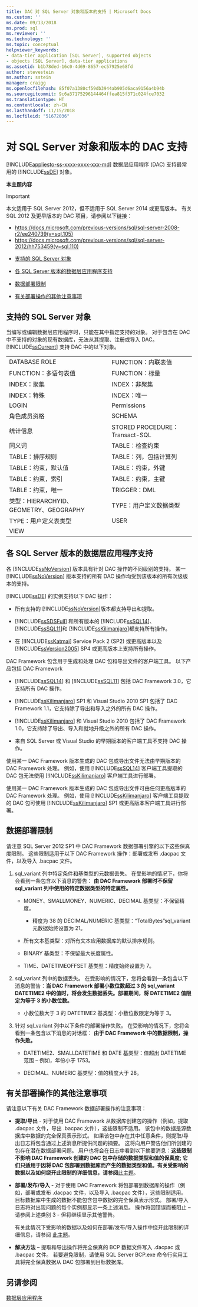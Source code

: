 ```yaml
---
title: DAC 对 SQL Server 对象和版本的支持 | Microsoft Docs
ms.custom: ''
ms.date: 09/13/2018
ms.prod: sql
ms.reviewer: ''
ms.technology: ''
ms.topic: conceptual
helpviewer_keywords:
- data-tier application [SQL Server], supported objects
- objects [SQL Server], data-tier applications
ms.assetid: b1b78ded-16c0-4d69-8657-ec57925e68fd
author: stevestein
ms.author: sstein
manager: craigg
ms.openlocfilehash: 85f07a1380cf59db3944ab905d6aca9156a4b94b
ms.sourcegitcommit: 9c6a37175296144464ffea815f371c024fce7032
ms.translationtype: HT
ms.contentlocale: zh-CN
ms.lasthandoff: 11/15/2018
ms.locfileid: "51672036"
---
```

# <a name="dac-support-for-sql-server-objects-and-versions"></a>对 SQL Server 对象和版本的 DAC 支持
[!INCLUDE[appliesto-ss-xxxx-xxxx-xxx-md](../../includes/appliesto-ss-xxxx-xxxx-xxx-md.md)]
  数据层应用程序 (DAC) 支持最常用的 [!INCLUDE[ssDE](../../includes/ssde-md.md)] 对象。  
  
 **本主题内容**  


> [!IMPORTANT]
> 本文适用于 SQL Server 2012，但不适用于 SQL Server 2014 或更高版本。
> 有关 SQL 2012 及更早版本的 DAC 项目，请参阅以下链接：
>
> - https://docs.microsoft.com/previous-versions/sql/sql-server-2008-r2/ee240739(v=sql.105)
> - https://docs.microsoft.com/previous-versions/sql/sql-server-2012/hh753459(v=sql.110)


-   [支持的 SQL Server 对象](#SupportedObjects)  
  
-   [各 SQL Server 版本的数据层应用程序支持](#SupportByVersion)  
  
-   [数据部署限制](#DeploymentLimitations)  
  
-   [有关部署操作的其他注意事项](#Considerations)  
  
##  <a name="SupportedObjects"></a> 支持的 SQL Server 对象  
 当编写或编辑数据层应用程序时，只能在其中指定支持的对象。 对于包含在 DAC 中不支持的对象的现有数据库，无法从其提取、注册或导入 DAC。 [!INCLUDE[ssCurrent](../../includes/sscurrent-md.md)] 支持 DAC 中的以下对象。  
  
|||  
|-|-|  
|DATABASE ROLE|FUNCTION：内联表值|  
|FUNCTION：多语句表值|FUNCTION：标量|  
|INDEX：聚集|INDEX：非聚集|  
|INDEX：特殊|INDEX：唯一|  
|LOGIN|Permissions|  
|角色成员资格|SCHEMA|  
|统计信息|STORED PROCEDURE：Transact-SQL|  
|同义词|TABLE：检查约束|  
|TABLE：排序规则|TABLE：列，包括计算列|  
|TABLE：约束，默认值|TABLE：约束，外键|  
|TABLE：约束，索引|TABLE：约束，主键|  
|TABLE：约束，唯一|TRIGGER：DML|  
|类型：HIERARCHYID、GEOMETRY、GEOGRAPHY|TYPE：用户定义数据类型|  
|TYPE：用户定义表类型|USER|  
|VIEW||  
  
##  <a name="SupportByVersion"></a> 各 SQL Server 版本的数据层应用程序支持  
 各 [!INCLUDE[ssNoVersion](../../includes/ssnoversion-md.md)] 版本具有针对 DAC 操作的不同级别的支持。 某一 [!INCLUDE[ssNoVersion](../../includes/ssnoversion-md.md)] 版本支持的所有 DAC 操作均受到该版本的所有次级版本的支持。  
  
 [!INCLUDE[ssDE](../../includes/ssde-md.md)] 的实例支持以下 DAC 操作：  
  
-   所有支持的 [!INCLUDE[ssNoVersion](../../includes/ssnoversion-md.md)]版本都支持导出和提取。  
  
-   [!INCLUDE[ssSDSFull](../../includes/sssdsfull-md.md)] 和所有版本的 [!INCLUDE[ssSQL14](../../includes/sssql14-md.md)]、 [!INCLUDE[ssSQL11](../../includes/sssql11-md.md)]和 [!INCLUDE[ssKilimanjaro](../../includes/sskilimanjaro-md.md)]都支持所有操作。  
  
-   在 [!INCLUDE[ssKatmai](../../includes/sskatmai-md.md)] Service Pack 2 (SP2) 或更高版本以及 [!INCLUDE[ssVersion2005](../../includes/ssversion2005-md.md)] SP4 或更高版本上支持所有操作。  
  
 DAC Framework 包含用于生成和处理 DAC 包和导出文件的客户端工具。 以下产品包括 DAC Framework  
  
-   [!INCLUDE[ssSQL14](../../includes/sssql14-md.md)] 和 [!INCLUDE[ssSQL11](../../includes/sssql11-md.md)] 包括 DAC Framework 3.0，它支持所有 DAC 操作。  
  
-   [!INCLUDE[ssKilimanjaro](../../includes/sskilimanjaro-md.md)] SP1 和 Visual Studio 2010 SP1 包括了 DAC Framework 1.1，它支持除了导出和导入之外的所有 DAC 操作。  
  
-   [!INCLUDE[ssKilimanjaro](../../includes/sskilimanjaro-md.md)] 和 Visual Studio 2010 包括了 DAC Framework 1.0，它支持除了导出、导入和就地升级之外的所有 DAC 操作。  
  
-   来自 SQL Server 或 Visual Studio 的早期版本的客户端工具不支持 DAC 操作。  
  
 使用某一 DAC Framework 版本生成的 DAC 包或导出文件无法由早期版本的 DAC Framework 处理。 例如，使用 [!INCLUDE[ssSQL14](../../includes/sssql14-md.md)] 客户端工具提取的 DAC 包无法使用 [!INCLUDE[ssKilimanjaro](../../includes/sskilimanjaro-md.md)] 客户端工具进行部署。  
  
 使用某一 DAC Framework 版本生成的 DAC 包或导出文件可由任何更高版本的 DAC Framework 处理。 例如，使用 [!INCLUDE[ssKilimanjaro](../../includes/sskilimanjaro-md.md)] 客户端工具提取的 DAC 包可使用 [!INCLUDE[ssKilimanjaro](../../includes/sskilimanjaro-md.md)] SP1 或更高版本客户端工具进行部署。  
  
##  <a name="DeploymentLimitations"></a> 数据部署限制  
 请注意 SQL Server 2012 SP1 中 DAC Framework 数据部署引擎的以下这些保真度限制。 这些限制适用于以下 DAC Framework 操作：部署或发布 .dacpac 文件，以及导入 .bacpac 文件。  
  
1.  sql_variant 列中特定条件和基类型的元数据丢失。 在受影响的情况下，你将会看到一条包含以下消息的警告：  **由 DAC Framework 部署时不保留 sql_variant 列中使用的特定数据类型的特定属性。**  
  
    -   MONEY、SMALLMONEY、NUMERIC、DECIMAL 基类型：不保留精度。  
  
        -   精度为 38 的 DECIMAL/NUMERIC 基类型：“TotalBytes”sql_variant 元数据始终设置为 21。  
  
    -   所有文本基类型：对所有文本应用数据库的默认排序规则。  
  
    -   BINARY 基类型：不保留最大长度属性。  
  
    -   TIME、DATETIMEOFFSET 基类型：精度始终设置为 7。  
  
2.  sql_variant 列中的数据丢失。 在受影响的情况下，您将会看到一条包含以下消息的警告：**当 DAC Framework 部署小数位数超过 3 的 sql_variant DATETIME2 中的值时，将会发生数据丢失。部署期间，将 DATETIME2 值限定为等于 3 的小数位数。**  
  
    -   小数位数大于 3 的 DATETIME2 基类型：小数位数限定为等于 3。  
  
3.  针对 sql_variant 列中以下条件的部署操作失败。 在受影响的情况下，您将会看到一条包含以下消息的对话框：  **由于 DAC Framework 中的数据限制，操作失败。**  
  
    -   DATETIME2、SMALLDATETIME 和 DATE 基类型：值超出 DATETIME 范围 – 例如，年份小于 1753。  
  
    -   DECIMAL、NUMERIC 基类型：值的精度大于 28。  
  
##  <a name="Considerations"></a> 有关部署操作的其他注意事项  
 请注意以下有关 DAC Framework 数据部署操作的注意事项：  
  
-   **提取/导出** - 对于使用 DAC Framework 从数据库创建包的操作（例如，提取 .dacpac 文件，导出 .bacpac 文件），这些限制不适用。 该包中的数据是源数据库中数据的完全保真表示形式。 如果该包中存在其中任意条件，则提取/导出日志将包含通过上述消息所提供问题的摘要。 这将向用户警告他们所创建的包存在潜在数据部署问题。 用户也将会在日志中看到以下摘要消息：**这些限制不影响 DAC Framework 创建的 DAC 包中存储的数据类型和值的保真度; 它们只适用于因将 DAC 包部署到数据库而产生的数据类型和值。有关受影响的数据以及如何绕开此限制的详细信息，请参阅**[此主题](https://go.microsoft.com/fwlink/?LinkId=267086)。  
  
-   **部署/发布/导入** - 对于使用 DAC Framework 将包部署到数据库的操作（例如，部署或发布 .dacpac 文件，以及导入 .bacpac 文件），这些限制适用。 目标数据库中生成的数据不能包含包中数据的完全保真表示形式。 部署/导入日志将对出现问题的每个实例都显示一条上述消息。 操作将因错误而被阻止 – 请参阅上述类别 3 - 但将继续显示其他警告。  
  
     有关此情况下受影响的数据以及如何在部署/发布/导入操作中绕开此限制的详细信息，请参阅 [此主题](https://go.microsoft.com/fwlink/?LinkId=267087)。  
  
-   **解决方法** – 提取和导出操作将完全保真的 BCP 数据文件写入 .dacpac 或 .bacpac 文件。 若要避免限制，请使用 SQL Server BCP.exe 命令行实用工具将完全保真数据从 DAC 包部署到目标数据库。  
  
## <a name="see-also"></a>另请参阅  
 [数据层应用程序](../../relational-databases/data-tier-applications/data-tier-applications.md)  
  
  
